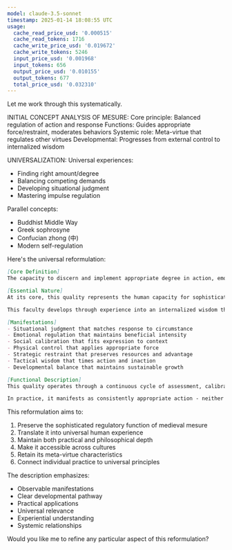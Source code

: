 ```yaml
---
model: claude-3.5-sonnet
timestamp: 2025-01-14 18:08:55 UTC
usage:
  cache_read_price_usd: '0.000515'
  cache_read_tokens: 1716
  cache_write_price_usd: '0.019672'
  cache_write_tokens: 5246
  input_price_usd: '0.001968'
  input_tokens: 656
  output_price_usd: '0.010155'
  output_tokens: 677
  total_price_usd: '0.032310'
---
```


Let me work through this systematically.

INITIAL CONCEPT ANALYSIS OF MESURE:
Core principle: Balanced regulation of action and response
Functions: Guides appropriate force/restraint, moderates behaviors
Systemic role: Meta-virtue that regulates other virtues
Developmental: Progresses from external control to internalized wisdom

UNIVERSALIZATION:
Universal experiences:
- Finding right amount/degree
- Balancing competing demands
- Developing situational judgment
- Mastering impulse regulation

Parallel concepts:
- Buddhist Middle Way
- Greek sophrosyne
- Confucian zhong (中)
- Modern self-regulation

Here's the universal reformulation:

```markdown
[Core Definition]
The capacity to discern and implement appropriate degree in action, emotion, and expression. This dynamic balancing faculty determines the right measure of force, restraint, or engagement based on situation and context, transforming raw impulse into wise response through moment-to-moment calibration.

[Essential Nature]
At its core, this quality represents the human capacity for sophisticated behavioral and emotional calibration. It operates as a dynamic regulatory system, constantly sensing, evaluating, and adjusting responses to match circumstances. Unlike simple restraint or moderation, it seeks optimal rather than minimal expression - the "right amount" rather than the "least amount."

This faculty develops through experience into an internalized wisdom that can instantly assess situations and calibrate responses appropriately. It bridges the gap between impulse and action, creating space for choice and enabling responses that are neither deficient nor excessive.

[Manifestations]
- Situational judgment that matches response to circumstance
- Emotional regulation that maintains beneficial intensity
- Social calibration that fits expression to context
- Physical control that applies appropriate force
- Strategic restraint that preserves resources and advantage
- Tactical wisdom that times action and inaction
- Developmental balance that maintains sustainable growth

[Functional Description]
This quality operates through a continuous cycle of assessment, calibration, and adjustment. It begins with keen situation awareness, processes multiple variables including context and consequences, then modulates response intensity and type. With development, this process becomes increasingly refined and instantaneous, operating as embodied wisdom rather than conscious calculation.

In practice, it manifests as consistently appropriate action - neither too much nor too little, neither too soon nor too late. This enables effective navigation of complex situations while preserving resources and relationships. The result is sustainable effectiveness: maximum impact with minimum waste, optimal force with minimal backfire, and appropriate engagement without exhaustion.
```

This reformulation aims to:
1. Preserve the sophisticated regulatory function of medieval mesure
2. Translate it into universal human experience
3. Maintain both practical and philosophical depth
4. Make it accessible across cultures
5. Retain its meta-virtue characteristics
6. Connect individual practice to universal principles

The description emphasizes:
- Observable manifestations
- Clear developmental pathway
- Practical applications
- Universal relevance
- Experiential understanding
- Systemic relationships

Would you like me to refine any particular aspect of this reformulation?